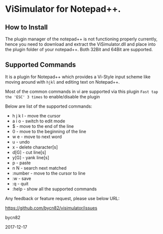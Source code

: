 # ViSimulator for Notepad++.
## How to Install
The plugin manager of the notepad++ is not functioning properly currently, hence you need to
download and extract the ViSimulator.dll and place into the plugin folder of your notepad++.
Both 32Bit and 64Bit are supported.

## Supported Commands
It is a plugin for Notepad++ which provides a Vi-Style input scheme
like moving around with `hjkl` and editing text on Notepad++.

Most of the common commands in vi are supported via this plugin
`Fast tap the 'ESC' 3 times` to enable/disable the plugin

Below are list of the supported commands:

* h j k l 	-	move the cursor
* a i o		-	switch to edit mode
* $			-	move to the end of the line
* 0			-	move to the beginning of the line
* w e		-	move to next word
* u			-	undo
* x			-	delete character[s]
* d[G]		-	cut line[s]
* y[G]		-	yank line[s]
* p			-	paste
* n N		-   search next matched
* :number	-	move to the cursor to line <number>
* :w			-	save
* :q			-	quit
* :help   - show all the supported commands

Any feedback or feature request, please use below URL:

https://github.com/bycn82/visimulator/issues

bycn82

2017-12-17
